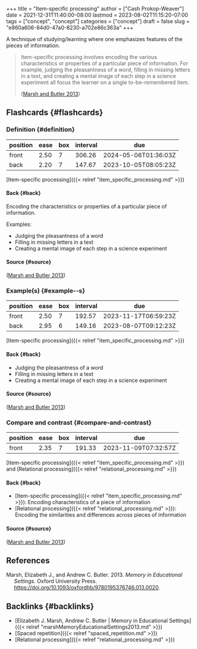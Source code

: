 +++
title = "Item-specific processing"
author = ["Cash Prokop-Weaver"]
date = 2021-12-31T11:40:00-08:00
lastmod = 2023-08-02T11:15:20-07:00
tags = ["concept", "concept"]
categories = ["concept"]
draft = false
slug = "e860a606-84d0-47a0-8230-a702e86c363a"
+++

A technique of studying/learning where one emphasizes features of the pieces of information.

> Item-specific processing involves encoding the various characteristics or properties of a particular piece of information. For example, judging the pleasantness of a word, filling in missing letters in a text, and creating a mental image of each step in a science experiment all focus the learner on a single to-be-remembered item.
>
> (<a href="#citeproc_bib_item_1">Marsh and Butler 2013</a>)


## Flashcards {#flashcards}


### Definition {#definition}

| position | ease | box | interval | due                  |
|----------|------|-----|----------|----------------------|
| front    | 2.50 | 7   | 306.26   | 2024-05-06T01:36:03Z |
| back     | 2.20 | 7   | 147.67   | 2023-10-05T08:05:23Z |

[Item-specific processing]({{< relref "item_specific_processing.md" >}})


#### Back {#back}

Encoding the characteristics or properties of a particular piece of information.

Examples:

-   Judging the pleasantness of a word
-   Filling in missing letters in a text
-   Creating a mental image of each step in a science experiment


#### Source {#source}

(<a href="#citeproc_bib_item_1">Marsh and Butler 2013</a>)


### Example(s) {#example--s}

| position | ease | box | interval | due                  |
|----------|------|-----|----------|----------------------|
| front    | 2.50 | 7   | 192.57   | 2023-11-17T06:59:23Z |
| back     | 2.95 | 6   | 149.16   | 2023-08-07T09:12:23Z |

[Item-specific processing]({{< relref "item_specific_processing.md" >}})


#### Back {#back}

-   Judging the pleasantness of a word
-   Filling in missing letters in a text
-   Creating a mental image of each step in a science experiment


#### Source {#source}

(<a href="#citeproc_bib_item_1">Marsh and Butler 2013</a>)


### Compare and contrast {#compare-and-contrast}

| position | ease | box | interval | due                  |
|----------|------|-----|----------|----------------------|
| front    | 2.35 | 7   | 191.33   | 2023-11-09T07:32:57Z |

[Item-specific processing]({{< relref "item_specific_processing.md" >}}) and [Relational processing]({{< relref "relational_processing.md" >}})


#### Back {#back}

-   [Item-specific processing]({{< relref "item_specific_processing.md" >}}): Encoding characteristics of a piece of information
-   [Relational processing]({{< relref "relational_processing.md" >}}): Encoding the similarities and differences across pieces of information


#### Source {#source}

(<a href="#citeproc_bib_item_1">Marsh and Butler 2013</a>)

## References

<style>.csl-entry{text-indent: -1.5em; margin-left: 1.5em;}</style><div class="csl-bib-body">
  <div class="csl-entry"><a id="citeproc_bib_item_1"></a>Marsh, Elizabeth J., and Andrew C. Butler. 2013. <i>Memory in Educational Settings</i>. Oxford University Press. <a href="https://doi.org/10.1093/oxfordhb/9780195376746.013.0020">https://doi.org/10.1093/oxfordhb/9780195376746.013.0020</a>.</div>
</div>


## Backlinks {#backlinks}

-   [Elizabeth J. Marsh, Andrew C. Butler | Memory in Educational Settings]({{< relref "marshMemoryEducationalSettings2013.md" >}})
-   [Spaced repetition]({{< relref "spaced_repetition.md" >}})
-   [Relational processing]({{< relref "relational_processing.md" >}})

